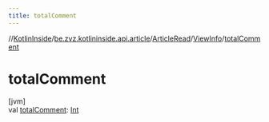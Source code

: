```yaml
---
title: totalComment
---
```

//[KotlinInside](../../../../index.html)/[be.zvz.kotlininside.api.article](../../index.html)/[ArticleRead](../index.html)/[ViewInfo](index.html)/[totalComment](total-comment.html)



# totalComment



[jvm]\
val [totalComment](total-comment.html): [Int](https://kotlinlang.org/api/latest/jvm/stdlib/kotlin/-int/index.html)




